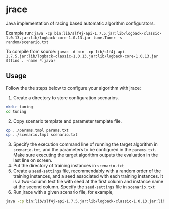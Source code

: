# jrace
Java implementation of racing based automatic algorithm configurators.

Example run: 
`java -cp bin:lib/slf4j-api-1.7.5.jar:lib/logback-classic-1.0.13.jar:lib/logback-core-1.0.13.jar tune.Tuner -s random/scenario.txt`

To compile from source: `javac -d bin -cp lib/slf4j-api-1.7.5.jar:lib/logback-classic-1.0.13.jar:lib/logback-core-1.0.13.jar $(find . -name *.java)`

## Usage
Follow the the steps below to configure your algorithm with jrace:
1. Create a directory to store configuration scenarios.
```bash
mkdir tuning
cd tuning
```
2. Copy scenario template and parameter template file.
```bash
cp ../params.tmpl params.txt
cp ../scenario.tmpl scenario.txt
```
3. Specify the execution command line of running the target algorithm in `scenario.txt`, and the parameters to be configured in the `params.txt`. Make sure executing the target algorithm outputs the evaluation in the last line on screen. 
4. Put the directory of training instances in `scenario.txt`
5. Create a `seed-settings` file, recommendably with a random order of the training instances, and a seed associated with each training instances. It is a two-column text file with seed at the first column and instance name at the second column. Specify the `seed-settings` file in `scenario.txt`
6. Run jrace with a given scenario file, for example, 
```bash
java -cp bin:lib/slf4j-api-1.7.5.jar:lib/logback-classic-1.0.13.jar:lib/logback-core-1.0.13.jar tune.Tuner -s tuning/scenario.txt
```
